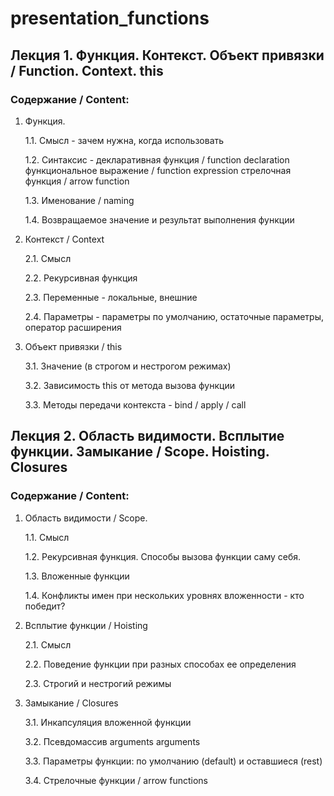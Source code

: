 # presentation_functions

## Лекция 1. Функция. Контекст. Объект привязки / Function. Context. this

### Содержание / Content:

1. Функция.

   1.1. Смысл - зачем нужна, когда использовать

   1.2. Синтаксис - декларативная функция / function declaration функциональное выражение / function expression
   стрелочная функция / arrow function

   1.3. Именование / naming

   1.4. Возвращаемое значение и результат выполнения функции

2. Контекст / Context

   2.1. Смысл

   2.2. Рекурсивная функция

   2.3. Переменные - локальные, внешние

   2.4. Параметры - параметры по умолчанию, остаточные параметры, оператор расширения

3. Объект привязки / this

   3.1. Значение (в строгом и нестрогом режимах)

   3.2. Зависимость this от метода вызова функции

   3.3. Методы передачи контекста - bind / apply / call

<div style="page-break-after: always;"></div>

## Лекция 2. Область видимости. Всплытие функции. Замыкание / Scope. Hoisting. Closures

### Содержание / Content:

1. Область видимости / Scope.

   1.1. Смысл

   1.2. Рекурсивная функция. Способы вызова функции саму себя.

   1.3. Вложенные функции

   1.4. Конфликты имен при нескольких уровнях вложенности - кто победит?

2. Всплытие функции / Hoisting

   2.1. Смысл

   2.2. Поведение функции при разных способах ее определения

   2.3. Строгий и нестрогий режимы

3. Замыкание / Closures

   3.1. Инкапсуляция вложенной функции

   3.2. Псевдомассив arguments arguments

   3.3. Параметры функции: по умолчанию (default) и оставшиеся (rest)

   3.4. Стрелочные функции / arrow functions
